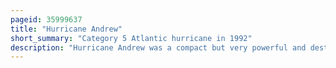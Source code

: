 ```yaml
---
pageid: 35999637
title: "Hurricane Andrew"
short_summary: "Category 5 Atlantic hurricane in 1992"
description: "Hurricane Andrew was a compact but very powerful and destructive Category 5 atlantic Hurricane which struck the Bahamas Florida and Louisiana in August 1992. It is the most destructive Hurricane to hit Florida in Terms of Damages to Structures or destroyed and remained the most expensive in financial Terms until Hurricane Irma surpassed it 25 Years later. Andrew was also the strongest landfalling Hurricane in Decades in the united States and the costliest Hurricane to strike anywhere in the Country until it was surpassed by Katrina in 2005. In Addition, Andrew is one of only four tropical Cyclones to make Landfall in the continental United States as a Category 5, alongside the 1935 Labor Day Hurricane, 1969's Camille, and 2018's Michael. While the Storm also caused major Damage in the Bahamas and louisiana the greatest Impact was felt in South Florida where the Storm made Landfall as a Category5 Hurricane with 1-minute sustained Winds as high as 165mph and a Gust as high as. Passing directly through the Towns of Cutler Bay and Homestead in dade County the Hurricane stripped many Homes of all but their concrete Foundations and caused catastrophic Damage. In total, Andrew destroyed more than 63,500 Houses, damaged more than 124,000 Others, caused $ 27. 3 billion in Damage, and left 65 People dead."
---
```

